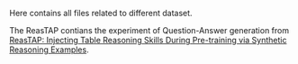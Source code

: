 Here contains all files related to different dataset.

The ReasTAP contians the experiment of Question-Answer generation from  [ReasTAP: Injecting Table Reasoning Skills During Pre-training via Synthetic Reasoning Examples](https://aclanthology.org/2022.emnlp-main.615.pdf).

